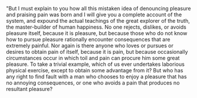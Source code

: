 "But I must explain to you how all this mistaken idea of denouncing pleasure and praising pain was born and I 
will give you a complete account of the system, and expound the actual teachings of the great explorer of the
truth, the master-builder of human happiness. No one rejects, dislikes, or avoids pleasure itself, because it
is pleasure, but because those who do not know how to pursue pleasure rationally encounter consequences that
are extremely painful. Nor again is there anyone who loves or pursues or desires to obtain pain of itself,
because it is pain, but because occasionally circumstances occur in which toil and pain can procure him 
some great pleasure. To take a trivial example, which of us ever undertakes laborious physical exercise,
except to obtain some advantage from it? But who has any right to find fault with a man who chooses to 
enjoy a pleasure that has no annoying consequences, or one who avoids a pain that produces no resultant 
pleasure? 